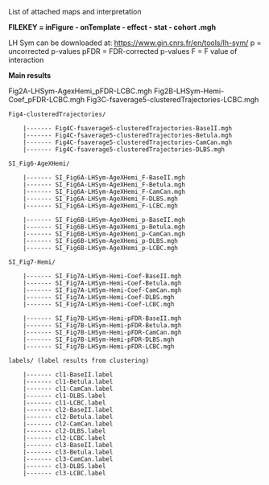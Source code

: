 List of attached maps and interpretation

**FILEKEY = inFigure - onTemplate - effect - stat - cohort .mgh**

LH Sym can be downloaded at: https://www.gin.cnrs.fr/en/tools/lh-sym/
p = uncorrected p-values
pFDR = FDR-corrected p-values
F = F value of interaction


**Main results**

Fig2A-LHSym-AgexHemi_pFDR-LCBC.mgh
Fig2B-LHSym-Hemi-Coef_pFDR-LCBC.mgh
Fig3C-fsaverage5-clusteredTrajectories-LCBC.mgh


	Fig4-clusteredTrajectories/

		|------- Fig4C-fsaverage5-clusteredTrajectories-BaseII.mgh
		|------- Fig4C-fsaverage5-clusteredTrajectories-Betula.mgh
		|------- Fig4C-fsaverage5-clusteredTrajectories-CamCan.mgh
		|------- Fig4C-fsaverage5-clusteredTrajectories-DLBS.mgh

	SI_Fig6-AgeXHemi/

		|------- SI_Fig6A-LHSym-AgeXHemi_F-BaseII.mgh
		|------- SI_Fig6A-LHSym-AgeXHemi_F-Betula.mgh
		|------- SI_Fig6A-LHSym-AgeXHemi_F-CamCan.mgh
		|------- SI_Fig6A-LHSym-AgeXHemi_F-DLBS.mgh
		|------- SI_Fig6A-LHSym-AgeXHemi_F-LCBC.mgh

		|------- SI_Fig6B-LHSym-AgeXHemi_p-BaseII.mgh
		|------- SI_Fig6B-LHSym-AgeXHemi_p-Betula.mgh
		|------- SI_Fig6B-LHSym-AgeXHemi_p-CamCan.mgh
		|------- SI_Fig6B-LHSym-AgeXHemi_p-DLBS.mgh
		|------- SI_Fig6B-LHSym-AgeXHemi_p-LCBC.mgh

	SI_Fig7-Hemi/

		|------- SI_Fig7A-LHSym-Hemi-Coef-BaseII.mgh
		|------- SI_Fig7A-LHSym-Hemi-Coef-Betula.mgh
		|------- SI_Fig7A-LHSym-Hemi-Coef-CamCan.mgh
		|------- SI_Fig7A-LHSym-Hemi-Coef-DLBS.mgh
		|------- SI_Fig7A-LHSym-Hemi-Coef-LCBC.mgh

		|------- SI_Fig7B-LHSym-Hemi-pFDR-BaseII.mgh
		|------- SI_Fig7B-LHSym-Hemi-pFDR-Betula.mgh
		|------- SI_Fig7B-LHSym-Hemi-pFDR-CamCan.mgh
		|------- SI_Fig7B-LHSym-Hemi-pFDR-DLBS.mgh
		|------- SI_Fig7B-LHSym-Hemi-pFDR-LCBC.mgh
		
	labels/ (label results from clustering)
	
		|------- cl1-BaseII.label
		|------- cl1-Betula.label
		|------- cl1-CamCan.label
		|------- cl1-DLBS.label
		|------- cl1-LCBC.label
		|------- cl2-BaseII.label
		|------- cl2-Betula.label
		|------- cl2-CamCan.label
		|------- cl2-DLBS.label
		|------- cl2-LCBC.label
		|------- cl3-BaseII.label
		|------- cl3-Betula.label
		|------- cl3-CamCan.label
		|------- cl3-DLBS.label
		|------- cl3-LCBC.label
